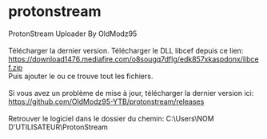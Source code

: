 # protonstream
ProtonStream Uploader By OldModz95
<br>
<br>
Télécharger la dernier version.
Télécharger le DLL libcef depuis ce lien:
https://download1476.mediafire.com/o8sougq7dflg/edk857xkaspdonx/libcef.zip
<br>
Puis ajouter le ou ce trouve tout les fichiers.
<br>
<br>
Si vous avez un problème de mise à jour, télécharger la dernier version ici:
https://github.com/OldModz95-YTB/protonstream/releases
<br>
<br>
Retrouver le logiciel dans le dossier du chemin:
C:\Users\NOM D'UTILISATEUR\ProtonStream


